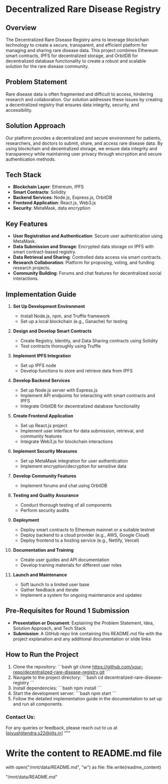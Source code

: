 # Decentralized Rare Disease Registry

## Overview

The Decentralized Rare Disease Registry aims to leverage blockchain technology to create a secure, transparent, and efficient platform for managing and sharing rare disease data. This project combines Ethereum smart contracts, IPFS for decentralized storage, and OrbitDB for decentralized database functionality to create a robust and scalable solution for the rare disease community.

## Problem Statement

Rare disease data is often fragmented and difficult to access, hindering research and collaboration. Our solution addresses these issues by creating a decentralized registry that ensures data integrity, security, and accessibility.

## Solution Approach

Our platform provides a decentralized and secure environment for patients, researchers, and doctors to submit, share, and access rare disease data. By using blockchain and decentralized storage, we ensure data integrity and transparency while maintaining user privacy through encryption and secure authentication methods.

## Tech Stack

- **Blockchain Layer**: Ethereum, IPFS
- **Smart Contracts**: Solidity
- **Backend Services**: Node.js, Express.js, OrbitDB
- **Frontend Application**: React.js, Web3.js
- **Security**: MetaMask, data encryption

## Key Features

- **User Registration and Authentication**: Secure user authentication using MetaMask.
- **Data Submission and Storage**: Encrypted data storage on IPFS with smart contract-based registry.
- **Data Retrieval and Sharing**: Controlled data access via smart contracts.
- **Research Collaboration**: Platform for proposing, voting, and funding research projects.
- **Community Building**: Forums and chat features for decentralized social interactions.

## Implementation Guide

1. **Set Up Development Environment**
   - Install Node.js, npm, and Truffle framework
   - Set up a local blockchain (e.g., Ganache) for testing

2. **Design and Develop Smart Contracts**
   - Create Registry, Identity, and Data Sharing contracts using Solidity
   - Test contracts thoroughly using Truffle

3. **Implement IPFS Integration**
   - Set up IPFS node
   - Develop functions to store and retrieve data from IPFS

4. **Develop Backend Services**
   - Set up Node.js server with Express.js
   - Implement API endpoints for interacting with smart contracts and IPFS
   - Integrate OrbitDB for decentralized database functionality

5. **Create Frontend Application**
   - Set up React.js project
   - Implement user interface for data submission, retrieval, and community features
   - Integrate Web3.js for blockchain interactions

6. **Implement Security Measures**
   - Set up MetaMask integration for user authentication
   - Implement encryption/decryption for sensitive data

7. **Develop Community Features**
   - Implement forums and chat using OrbitDB

8. **Testing and Quality Assurance**
   - Conduct thorough testing of all components
   - Perform security audits

9. **Deployment**
   - Deploy smart contracts to Ethereum mainnet or a suitable testnet
   - Deploy backend to a cloud provider (e.g., AWS, Google Cloud)
   - Deploy frontend to a hosting service (e.g., Netlify, Vercel)

10. **Documentation and Training**
    - Create user guides and API documentation
    - Develop training materials for different user roles

11. **Launch and Maintenance**
    - Soft launch to a limited user base
    - Gather feedback and iterate
    - Implement a system for ongoing maintenance and updates

## Pre-Requisites for Round 1 Submission

- **Presentation or Document**: Explaining the Problem Statement, Idea, Solution Approach, and Tech Stack
- **Submission**: A GitHub repo link containing this README.md file with the project explanation and any additional documentation or slide links

## How to Run the Project

1. Clone the repository:
   \`\`\`bash
   git clone https://github.com/your-repo/decentralized-rare-disease-registry.git
   \`\`\`
2. Navigate to the project directory:
   \`\`\`bash
   cd decentralized-rare-disease-registry
   \`\`\`
3. Install dependencies:
   \`\`\`bash
   npm install
   \`\`\`
4. Start the development server:
   \`\`\`bash
   npm start
   \`\`\`
5. Follow the detailed implementation guide in the documentation to set up and run all components.

### Contact Us:
For any queries or feedback, please reach out to us at [piyushjitendra.s22@iiits.in]
"""

# Write the content to README.md file
with open("/mnt/data/README.md", "w") as file:
    file.write(readme_content)

"/mnt/data/README.md"
